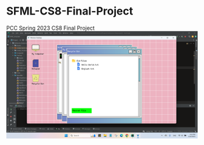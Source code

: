 # SFML-CS8-Final-Project
PCC Spring 2023 CS8 Final Project
![software](https://github.com/phyulwin/SFML-CS8-Final-Project/blob/main/Screenshot%20(829).png)

